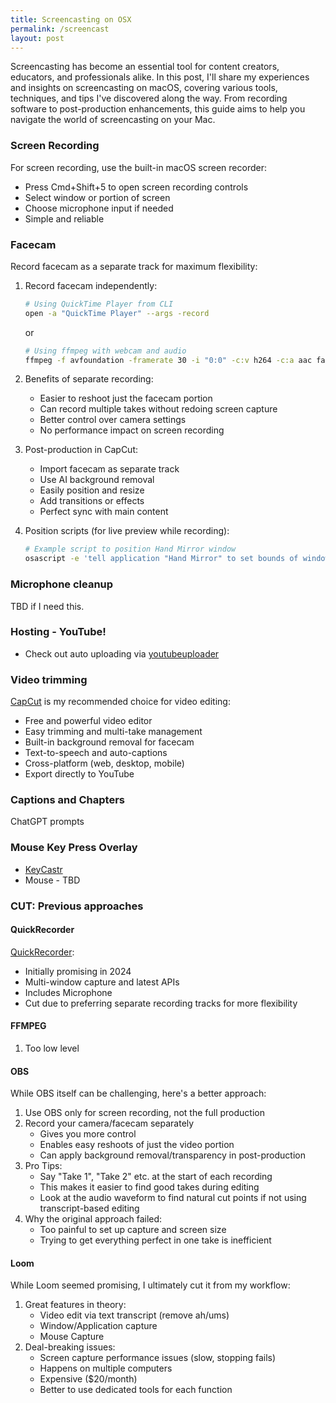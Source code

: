 ```yaml
---
title: Screencasting on OSX
permalink: /screencast
layout: post
---
```


Screencasting has become an essential tool for content creators, educators, and professionals alike. In this post, I'll share my experiences and insights on screencasting on macOS, covering various tools, techniques, and tips I've discovered along the way. From recording software to post-production enhancements, this guide aims to help you navigate the world of screencasting on your Mac.

### Screen Recording

For screen recording, use the built-in macOS screen recorder:

- Press Cmd+Shift+5 to open screen recording controls
- Select window or portion of screen
- Choose microphone input if needed
- Simple and reliable

### Facecam

Record facecam as a separate track for maximum flexibility:

1. Record facecam independently:

   ```bash
   # Using QuickTime Player from CLI
   open -a "QuickTime Player" --args -record
   ```

   or

   ```bash
   # Using ffmpeg with webcam and audio
   ffmpeg -f avfoundation -framerate 30 -i "0:0" -c:v h264 -c:a aac facecam_$(date +%Y%m%d_%H%M%S).mp4
   ```

2. Benefits of separate recording:

   - Easier to reshoot just the facecam portion
   - Can record multiple takes without redoing screen capture
   - Better control over camera settings
   - No performance impact on screen recording

3. Post-production in CapCut:

   - Import facecam as separate track
   - Use AI background removal
   - Easily position and resize
   - Add transitions or effects
   - Perfect sync with main content

4. Position scripts (for live preview while recording):
   ```bash
   # Example script to position Hand Mirror window
   osascript -e 'tell application "Hand Mirror" to set bounds of window 1 to {1600, 50, 1850, 300}'
   ```

### Microphone cleanup

TBD if I need this.

### Hosting - YouTube!

- Check out auto uploading via [youtubeuploader](https://github.com/porjo/youtubeuploader/)

### Video trimming

[CapCut](https://www.capcut.com/) is my recommended choice for video editing:

- Free and powerful video editor
- Easy trimming and multi-take management
- Built-in background removal for facecam
- Text-to-speech and auto-captions
- Cross-platform (web, desktop, mobile)
- Export directly to YouTube

### Captions and Chapters

ChatGPT prompts

### Mouse Key Press Overlay

- [KeyCastr](https://github.com/keycastr/keycastr)
- Mouse - TBD

### CUT: Previous approaches

#### QuickRecorder

[QuickRecorder](https://github.com/lihaoyun6/QuickRecorder):

- Initially promising in 2024
- Multi-window capture and latest APIs
- Includes Microphone
- Cut due to preferring separate recording tracks for more flexibility

#### FFMPEG

1. Too low level

#### OBS

While OBS itself can be challenging, here's a better approach:

1. Use OBS only for screen recording, not the full production
2. Record your camera/facecam separately
   - Gives you more control
   - Enables easy reshoots of just the video portion
   - Can apply background removal/transparency in post-production
3. Pro Tips:
   - Say "Take 1", "Take 2" etc. at the start of each recording
   - This makes it easier to find good takes during editing
   - Look at the audio waveform to find natural cut points if not using transcript-based editing
4. Why the original approach failed:
   - Too painful to set up capture and screen size
   - Trying to get everything perfect in one take is inefficient

#### Loom

While Loom seemed promising, I ultimately cut it from my workflow:

1. Great features in theory:
   - Video edit via text transcript (remove ah/ums)
   - Window/Application capture
   - Mouse Capture
2. Deal-breaking issues:
   - Screen capture performance issues (slow, stopping fails)
   - Happens on multiple computers
   - Expensive ($20/month)
   - Better to use dedicated tools for each function
